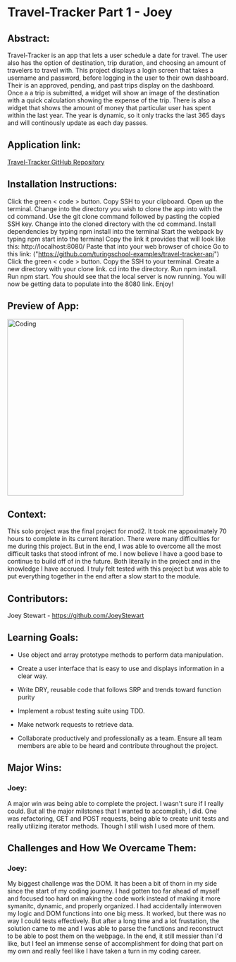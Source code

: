 # Travel-Tracker Part 1 - Joey

## Abstract:
Travel-Tracker is an app that lets a user schedule a date for travel. The user also has the option of destination, trip duration, and choosing an amount of travelers to travel with. This project displays a login screen that takes a username and password, before logging in the user to their own dashboard. Their is an approved, pending, and past trips display on the dashboard. Once a a trip is submitted, a widget will show an image of the destination with a quick calculation showing the expense of the trip. There is also a widget that shows the amount of money that particular user has spent within the last year. The year is dynamic, so it only tracks the last 365 days and will continously update as each day passes. 
 

## Application link:

[Travel-Tracker GitHub Repository](https://github.com/JoeyStewart/travel-tracker)

## Installation Instructions:
Click the green < code > button.
Copy SSH to your clipboard.
Open up the terminal.
Change into the directory you wish to clone the app into with the cd command.
Use the git clone command followed by pasting the copied SSH key.
Change into the cloned directory with the cd command.
Install dependencies by typing npm install into the terminal
Start the webpack by typing npm start into the terminal
Copy the link it provides that will look like this: http://localhost:8080/
Paste that into your web browser of choice
Go to this link: ("https://github.com/turingschool-examples/travel-tracker-api")
Click the green < code > button.
Copy the SSH to your terminal.
Create a new directory with your clone link.
cd into the directory.
Run npm install.
Run npm start.
You should see that the local server is now running. You will now be getting data to populate into the 8080 link.
Enjoy!

## Preview of App:

<img alt="Coding" width="400" src="https://media.giphy.com/media/v1.Y2lkPTc5MGI3NjExNXhjcTlheHdnaDFyaGdyOTVpazJyZW5zaHR6bWo5angxazVhdzVncCZlcD12MV9pbnRlcm5hbF9naWZfYnlfaWQmY3Q9Zw/8IErTZysGiiye6ecXW/giphy.gif">


## Context:
This solo project was the final project for mod2. It took me appoximately 70 hours to complete in its current iteration. There were many difficulties for me during this project. But in the end, I was able to overcome all the most difficult tasks that stood infront of me. I now believe I have a good base to continue to build off of in the future. Both literally in the project and in the knowledge I have accrued. I truly felt tested with this project but was able to put everything together in the end after a slow start to the module. 

## Contributors:


Joey Stewart - https://github.com/JoeyStewart 


## Learning Goals:

* Use object and array prototype methods to perform data manipulation.

* Create a user interface that is easy to use and displays information in a clear way.

* Write DRY, reusable code that follows SRP and trends toward function purity
* Implement a robust testing suite using TDD.

* Make network requests to retrieve data.

* Collaborate productively and professionally as a team. Ensure all team members are able to be heard and contribute throughout the project.

## Major Wins:
### Joey:
A major win was being able to complete the project. I wasn't sure if I really could. But all the major milstones that I wanted to accomplish, I did. One was refactoring, GET and POST requests, being able to create unit tests and really utilizing iterator methods. Though I still wish I used more of them. 

## Challenges and How We Overcame Them:
### Joey:
My biggest challenge was the DOM. It has been a bit of thorn in my side since the start of my coding journey. I had gotten too far ahead of myself and focused too hard on making the code work instead of making it more symanitc, dynamic, and properly organized. I had accidentally interwoven my logic and DOM functions into one big mess. It worked, but there was no way I could tests effectively. But after a long time and a lot frustation, the solution came to me and I was able to parse the functions and reconstruct to be able to post them on the webpage. In the end, it still messier than I'd like, but I feel an immense sense of accomplishment for doing that part on my own and really feel like I have taken a turn in my coding career. 









